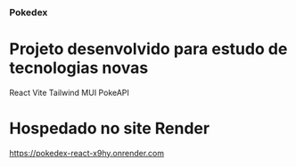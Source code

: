 ### Pokedex

# Projeto desenvolvido para estudo de tecnologias novas

React
Vite
Tailwind
MUI
PokeAPI

# Hospedado no site Render

https://pokedex-react-x9hy.onrender.com
